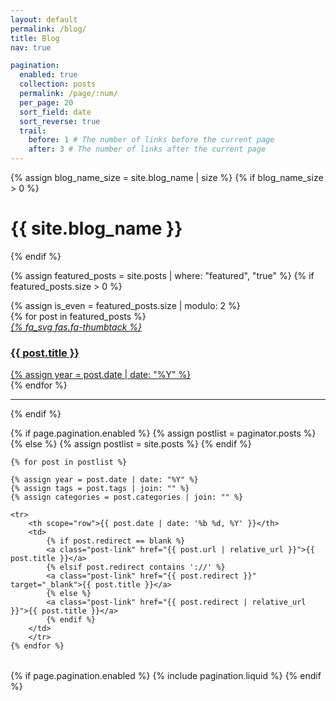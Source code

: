 ```yaml
---
layout: default
permalink: /blog/
title: Blog
nav: true

pagination:
  enabled: true
  collection: posts
  permalink: /page/:num/
  per_page: 20
  sort_field: date
  sort_reverse: true
  trail:
    before: 1 # The number of links before the current page
    after: 3 # The number of links after the current page
---
```


{% assign blog_name_size = site.blog_name | size %}
{% if blog_name_size > 0 %}
<h1 class="post-title">{{ site.blog_name }}</h1>
{% endif %}


<div class="post">

{% assign featured_posts = site.posts | where: "featured", "true" %}
{% if featured_posts.size > 0 %}
<br>

<div class="container featured-posts">
{% assign is_even = featured_posts.size | modulo: 2 %}
<div class="row row-cols-{% if featured_posts.size <= 2 or is_even == 0 %}2{% else %}3{% endif %}">
{% for post in featured_posts %}
<div class="col mb-4">
<a href="{{ post.url | relative_url }}">
<div class="card hoverable">
<div class="row g-0">
<div class="col-md-12">
<div class="card-body">
<div class="float-right">
<i class="wh1">{% fa_svg fas.fa-thumbtack %}</i>
</div>
<h3 class="card-title text-lowercase">{{ post.title }}</h3>
                    {% assign year = post.date | date: "%Y" %}
                  </div>
                </div>
              </div>
            </div>
          </a>
        </div>
      {% endfor %}
      </div>
    </div>
    <hr>

{% endif %}

<div class="post-list">
  <table class="table table-sm table-borderless">
    {% if page.pagination.enabled %}
      {% assign postlist = paginator.posts %}
    {% else %}
      {% assign postlist = site.posts %}
    {% endif %}

    {% for post in postlist %}

    {% assign year = post.date | date: "%Y" %}
    {% assign tags = post.tags | join: "" %}
    {% assign categories = post.categories | join: "" %}

    <tr>
        <th scope="row">{{ post.date | date: '%b %d, %Y' }}</th>
        <td>
            {% if post.redirect == blank %}
            <a class="post-link" href="{{ post.url | relative_url }}">{{ post.title }}</a>
            {% elsif post.redirect contains '://' %}
            <a class="post-link" href="{{ post.redirect }}" target="_blank">{{ post.title }}</a>
            {% else %}
            <a class="post-link" href="{{ post.redirect | relative_url }}">{{ post.title }}</a>
            {% endif %}
        </td>
        </tr>
    {% endfor %}
  </table>
</div>

{% if page.pagination.enabled %}
{% include pagination.liquid %}
{% endif %}

</div>
